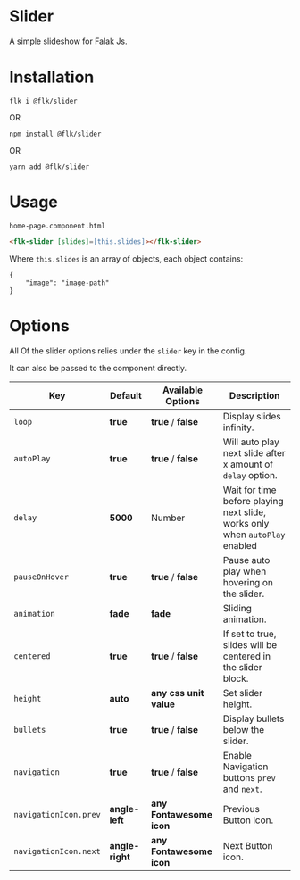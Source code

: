 # Slider

A simple slideshow for Falak Js.

# Installation

`flk i @flk/slider`

OR 

`npm install @flk/slider`

OR 

`yarn add @flk/slider`

# Usage

`home-page.component.html`

```html
<flk-slider [slides]=[this.slides]></flk-slider>
```


Where `this.slides` is an array of objects, each object contains: 

```
{
    "image": "image-path"
}
```

# Options

All Of the slider options relies under the `slider` key in the config.

It can also be passed to the component directly.

| Key  | Default  |  Available Options | Description   |
|---|---|---|---|
| `loop`  | **true**  | **true** / **false**  |  Display slides infinity. |
| `autoPlay`  | **true**  | **true** / **false**  |  Will auto play next slide after x amount of `delay` option. |
| `delay`  | **5000**  | Number  | Wait for time before playing next slide, works only when `autoPlay` enabled  |
| `pauseOnHover`  | **true**  | **true** / **false**  |  Pause auto play when hovering on the slider. |
| `animation`  | **fade**  | **fade**  |  Sliding animation. |
| `centered`  | **true**  | **true** / **false**  |  If set to true, slides will be centered in the slider block. |
| `height`  | **auto**  | **any css unit value**  | Set slider height. |
| `bullets`  | **true**  | **true** / **false**  |  Display bullets below the slider. |
| `navigation`  | **true**  | **true** / **false**  |  Enable Navigation buttons `prev` and `next`. |
| `navigationIcon.prev`  | **angle-left**  | **any Fontawesome icon**  | Previous Button icon. |
| `navigationIcon.next`  | **angle-right**  | **any Fontawesome icon**  | Next Button icon. |



